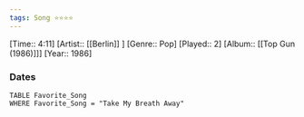 ```yaml
---
tags: Song ⭐⭐⭐⭐ 
---
```

[Time:: 4:11]
[Artist:: [[Berlin]] ]
[Genre:: Pop]
[Played:: 2]
[Album:: [[Top Gun (1986)]]]
[Year:: 1986]
### Dates
````dataview
TABLE Favorite_Song
WHERE Favorite_Song = "Take My Breath Away"
````